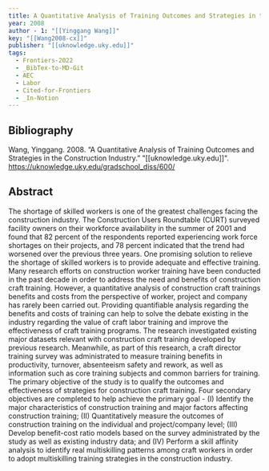 ```yaml
---
title: A Quantitative Analysis of Training Outcomes and Strategies in the Construction Industry
year: 2008
author - 1: "[[Yinggang Wang]]"
key: "[[Wang2008-cx]]"
publisher: "[[uknowledge.uky.edu]]"
tags:
  - Frontiers-2022
  - _BibTex-to-MD-Git
  - AEC
  - Labor
  - Cited-for-Frontiers
  - _In-Notion
---
```


## Bibliography
Wang, Yinggang. 2008. “A Quantitative Analysis of Training Outcomes and Strategies in the Construction Industry.” "[[uknowledge.uky.edu]]". https://uknowledge.uky.edu/gradschool_diss/600/

## Abstract
The shortage of skilled workers is one of the greatest challenges facing the construction industry. The Construction Users Roundtable (CURT) surveyed facility owners on their workforce availability in the summer of 2001 and found that 82 percent of the respondents reported experiencing work force shortages on their projects, and 78 percent indicated that the trend had worsened over the previous three years. One promising solution to relieve the shortage of skilled workers is to provide adequate and effective training. Many research efforts on construction worker training have been conducted in the past decade in order to address the need and benefits of construction craft training. However, a quantitative analysis of construction craft trainings benefits and costs from the perspective of worker, project and company has rarely been carried out. Providing quantifiable analysis regarding the benefits and costs of training can help to solve the debate existing in the industry regarding the value of craft labor training and improve the effectiveness of craft training programs. The research investigated existing major datasets relevant with construction craft training developed by previous research. Meanwhile, as part of this research, a craft director training survey was administrated to measure training benefits in productivity, turnover, absenteeism safety and rework, as well as information such as core training subjects and common barriers for training. The primary objective of the study is to qualify the outcomes and effectiveness of strategies for construction craft training. Four secondary objectives are completed to help achieve the primary goal -  (I) Identify the major characteristics of construction training and major factors affecting construction training; (II) Quantitatively measure the outcomes of construction training on the individual and project/company level; (III) Develop benefit-cost ratio models based on the survey administrated by the study as well as existing industry data; and (IV) Perform a skill affinity analysis to identify real multiskilling patterns among craft workers in order to adopt multiskilling training strategies in the construction industry.
